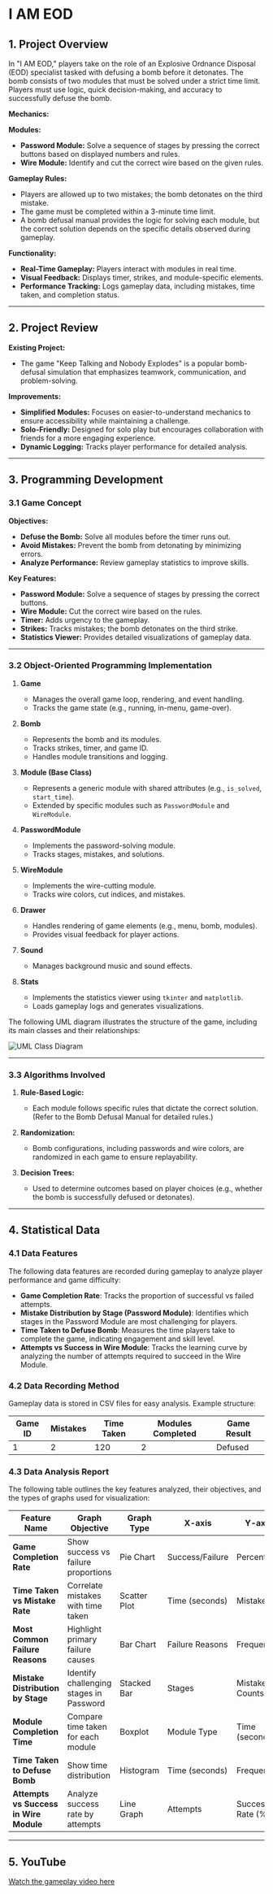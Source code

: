 # I AM EOD

## 1. Project Overview

In "I AM EOD," players take on the role of an Explosive Ordnance Disposal (EOD) specialist tasked with defusing a bomb before it detonates. The bomb consists of two modules that must be solved under a strict time limit. Players must use logic, quick decision-making, and accuracy to successfully defuse the bomb.

**Mechanics:**

**Modules:**

- **Password Module:** Solve a sequence of stages by pressing the correct buttons based on displayed numbers and rules.
- **Wire Module:** Identify and cut the correct wire based on the given rules.

**Gameplay Rules:**

- Players are allowed up to two mistakes; the bomb detonates on the third mistake.
- The game must be completed within a 3-minute time limit.
- A bomb defusal manual provides the logic for solving each module, but the correct solution depends on the specific details observed during gameplay.

**Functionality:**

- **Real-Time Gameplay:** Players interact with modules in real time.
- **Visual Feedback:** Displays timer, strikes, and module-specific elements.
- **Performance Tracking:** Logs gameplay data, including mistakes, time taken, and completion status.

---

## 2. Project Review

**Existing Project:**

- The game "Keep Talking and Nobody Explodes" is a popular bomb-defusal simulation that emphasizes teamwork, communication, and problem-solving.

**Improvements:**

- **Simplified Modules:** Focuses on easier-to-understand mechanics to ensure accessibility while maintaining a challenge.
- **Solo-Friendly:** Designed for solo play but encourages collaboration with friends for a more engaging experience.
- **Dynamic Logging:** Tracks player performance for detailed analysis.

---

## 3. Programming Development

### 3.1 Game Concept

**Objectives:**

- **Defuse the Bomb:** Solve all modules before the timer runs out.
- **Avoid Mistakes:** Prevent the bomb from detonating by minimizing errors.
- **Analyze Performance:** Review gameplay statistics to improve skills.

**Key Features:**

- **Password Module:** Solve a sequence of stages by pressing the correct buttons.
- **Wire Module:** Cut the correct wire based on the rules.
- **Timer:** Adds urgency to the gameplay.
- **Strikes:** Tracks mistakes; the bomb detonates on the third strike.
- **Statistics Viewer:** Provides detailed visualizations of gameplay data.

---

### 3.2 Object-Oriented Programming Implementation

1. **Game**

   - Manages the overall game loop, rendering, and event handling.
   - Tracks the game state (e.g., running, in-menu, game-over).

2. **Bomb**

   - Represents the bomb and its modules.
   - Tracks strikes, timer, and game ID.
   - Handles module transitions and logging.

3. **Module (Base Class)**

   - Represents a generic module with shared attributes (e.g., `is_solved`, `start_time`).
   - Extended by specific modules such as `PasswordModule` and `WireModule`.

4. **PasswordModule**

   - Implements the password-solving module.
   - Tracks stages, mistakes, and solutions.

5. **WireModule**

   - Implements the wire-cutting module.
   - Tracks wire colors, cut indices, and mistakes.

6. **Drawer**

   - Handles rendering of game elements (e.g., menu, bomb, modules).
   - Provides visual feedback for player actions.

7. **Sound**

   - Manages background music and sound effects.

8. **Stats**
   - Implements the statistics viewer using `tkinter` and `matplotlib`.
   - Loads gameplay logs and generates visualizations.

The following UML diagram illustrates the structure of the game, including its main classes and their relationships:

<img src="https://github.com/natawipa/i-am-eod/raw/main/uml.png" alt="UML Class Diagram" />

---

### 3.3 Algorithms Involved

1. **Rule-Based Logic:**

   - Each module follows specific rules that dictate the correct solution. (Refer to the Bomb Defusal Manual for detailed rules.)

2. **Randomization:**

   - Bomb configurations, including passwords and wire colors, are randomized in each game to ensure replayability.

3. **Decision Trees:**
   - Used to determine outcomes based on player choices (e.g., whether the bomb is successfully defused or detonates).

---

## 4. Statistical Data

### 4.1 Data Features

The following data features are recorded during gameplay to analyze player performance and game difficulty:

- **Game Completion Rate**: Tracks the proportion of successful vs failed attempts.
- **Mistake Distribution by Stage (Password Module)**: Identifies which stages in the Password Module are most challenging for players.
- **Time Taken to Defuse Bomb**: Measures the time players take to complete the game, indicating engagement and skill level.
- **Attempts vs Success in Wire Module**: Tracks the learning curve by analyzing the number of attempts required to succeed in the Wire Module.

### 4.2 Data Recording Method

Gameplay data is stored in CSV files for easy analysis. Example structure:

| Game ID | Mistakes | Time Taken | Modules Completed | Game Result |
| ------- | -------- | ---------- | ----------------- | ----------- |
| 1       | 2        | 120        | 2                 | Defused     |

### 4.3 Data Analysis Report

The following table outlines the key features analyzed, their objectives, and the types of graphs used for visualization:

| Feature Name                           | Graph Objective                         | Graph Type   | X-axis          | Y-axis           |
| -------------------------------------- | --------------------------------------- | ------------ | --------------- | ---------------- |
| **Game Completion Rate**               | Show success vs failure proportions     | Pie Chart    | Success/Failure | Percentage       |
| **Time Taken vs Mistake Rate**         | Correlate mistakes with time taken      | Scatter Plot | Time (seconds)  | Mistakes         |
| **Most Common Failure Reasons**        | Highlight primary failure causes        | Bar Chart    | Failure Reasons | Frequency        |
| **Mistake Distribution by Stage**      | Identify challenging stages in Password | Stacked Bar  | Stages          | Mistake Counts   |
| **Module Completion Time**             | Compare time taken for each module      | Boxplot      | Module Type     | Time (seconds)   |
| **Time Taken to Defuse Bomb**          | Show time distribution                  | Histogram    | Time (seconds)  | Frequency        |
| **Attempts vs Success in Wire Module** | Analyze success rate by attempts        | Line Graph   | Attempts        | Success Rate (%) |

---

## 5. YouTube

[Watch the gameplay video here](https://www.youtube.com/watch?v=eXxv4rbYBpM)
